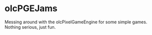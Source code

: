 # olcPGEJams
Messing around with the olcPixelGameEngine for some simple games.  Nothing serious, just fun.

